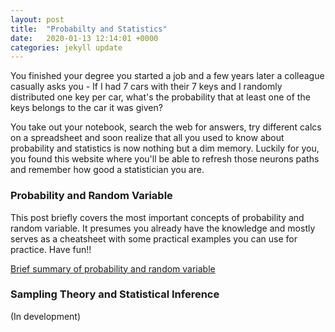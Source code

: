 ```yaml
---
layout: post
title:  "Probabilty and Statistics"
date:   2020-01-13 12:14:01 +0000
categories: jekyll update
---
```

You finished your degree you started a job and a few years later a colleague casually asks you - If I had 7 cars with their 7 keys and I randomly distributed one key per car, what's the probability that at least one of the keys belongs to the car it was given?

You take out your notebook, search the web for answers, try different calcs on a spreadsheet and soon realize that all you used to know about probability and statistics is now nothing but a dim memory. Luckily for you, you found this website where you'll be able to refresh those neurons paths and remember how good a statistician you are.

### Probability and Random Variable
This post briefly covers the most important concepts of probability and random variable. It presumes you already have the knowledge and mostly serves as a cheatsheet with some practical examples you can use for practice. Have fun!!

[Brief summary of probability and random variable](/Files/Probability.html)

### Sampling Theory and Statistical Inference
(In development)